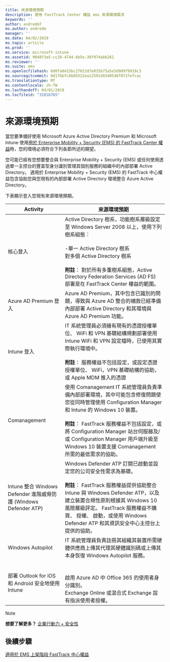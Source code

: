 ```yaml
---
title: 來源環境預期
description: 使用 FastTrack Center 權益 ems 來源環境需求
keywords: ''
author: andredm7
ms.author: andredm
manager: ''
ms.date: 04/02/2019
ms.topic: article
ms.prod: ''
ms.service: microsoft-intune
ms.assetid: 9048f3e5-cc28-4744-bb5e-36f974abb261
ms.reviewer: ''
ms.suite: ems
ms.openlocfilehash: 0d0fa0415bc27013d7e035b75a5e5d9d9f9919c3
ms.sourcegitcommit: 8d1fbbfc6b05522ea1259149349548f072fefcac
ms.translationtype: MT
ms.contentlocale: zh-TW
ms.lasthandoff: 04/01/2019
ms.locfileid: "31016765"
---
```

# <a name="source-environment-expectations"></a>來源環境預期

當您要準備好使用 Microsoft Azure Active Directory Premium 和 Microsoft Intune 使用[用於 Enterprise Mobility + Security (EMS) 的 FastTrack Center 權益](EMS-fasttrack-benefit-for-EMS.md)時，您的環境必須符合下列各節所述的期望。

您可能已經有您想要整合與 Enterprise Mobility + Security (EMS) 或任何使用透過單一主控台的豐富型身分識別管理其個別服務的組織中的內部部署 Active Directory。 適用於 Enterprise Mobility + Security (EMS) 的 FastTrack 中心權益包含協助您與您現有的內部部署 Active Directory 環境整合 Azure Active Directory。

下表顯示登入您現有來源環境預期。

|Activity|來源環境預期|
|------------|----------------------------------|
|核心登入|Active Directory 樹系，功能樹系層級設定至 Windows Server 2008 以上，使用下列樹系組態：<br /><br />-單一 Active Directory 樹系<br />對多個 Active Directory 樹系 </br></br>**附註**： 對於所有多重樹系組態，Active Directory Federation Services (AD FS) 部署是在 FastTrack Center 權益的範圍。|
|Azure AD Premium 登入|Azure AD Premium，其中包含已識別的問題，導致與 Azure AD 整合的補救已經準備內部部署 Active Directory 和其環境與 Azure AD Premium 功能。|
|Intune 登入| IT 系統管理員必須擁有現有的憑證授權單位、 WiFi 和 VPN 基礎結構規劃部署使用 Intune WiFi 和 VPN 設定檔時，已使用其實際執行環境中。<br /><br /> **附註**： 服務權益不包括設定，或設定憑證授權單位、 WiFi，VPN 基礎結構的協助，或 Apple MDM 推入的憑證  |
|Comanagement|使用 Comanagement IT 系統管理員負責準備內部部署環境，其中可能包含修復問題使您從同時管理使用 Configuration Manager 和 Intune 的 Windows 10 裝置。<br /><br />**附註**： FastTrack 服務權益不包括設定，或將 Configuration Manager 站台伺服器及/或 Configuration Manager 用戶端升級至 Windows 10 裝置支援 Comanagement 所需的最低需求的協助。 |
|Intune 整合 Windows Defender 進階威脅防護 (Windows Defender ATP)|Windows Defender ATP 訂閱已啟動並設定您的公司安全性需求為基礎。<br /><br />**附註**： FastTrack 服務權益提供協助整合 Intune 與 Windows Defender ATP，以及建立裝置合規性原則根據其 Windows 10 風險層級評定。 FastTrack 服務權益不購買、 授權、 啟動，或使用 Windows Defender ATP 和其資訊安全中心主控台上提供的協助。 |
|Windows Autopilot|IT 系統管理員負責註冊其組織其裝置所需硬體供應商上傳其代理其硬體識別碼或上傳其本身恢復 Windows Autopilot 服務。 |
|部署 Outlook for iOS 和 Android 安全地使用 Intune|<br /><br />啟用 Azure AD 中 Office 365 的使用者身分識別。<br />Exchange Online 或混合式 Exchange 設有指派使用者授權。<br />|

> [!NOTE]
> **想要了解更多？**
> [企業行動力 + 安全性](https://www.microsoft.com/cloud-platform/enterprise-mobility)

## <a name="next-steps"></a>後續步驟

[適用於 EMS 上架階段 FastTrack 中心權益](EMS-onboarding-phases.md)
